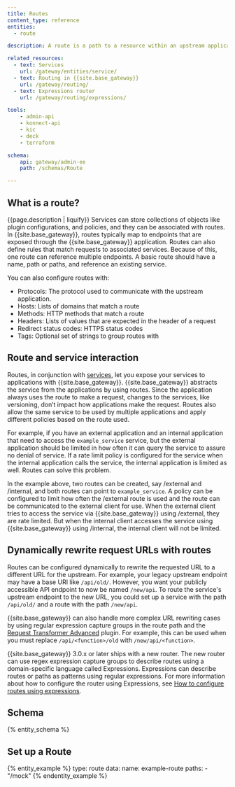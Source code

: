 ```yaml
---
title: Routes
content_type: reference
entities:
  - route

description: A route is a path to a resource within an upstream application.

related_resources:
  - text: Services
    url: /gateway/entities/service/
  - text: Routing in {{site.base_gateway}}
    url: /gateway/routing/
  - text: Expressions router
    url: /gateway/routing/expressions/

tools:
    - admin-api
    - konnect-api
    - kic
    - deck
    - terraform

schema:
    api: gateway/admin-ee
    path: /schemas/Route

---
```


## What is a route?

{{page.description | liquify}} Services can store collections of objects like plugin configurations, and policies, and they can be associated with routes. In {{site.base_gateway}}, routes typically map to endpoints that are exposed through the {{site.base_gateway}} application. Routes can also define rules that match requests to associated services. Because of this, one route can reference multiple endpoints. A basic route should have a name, path or paths, and reference an existing service.

You can also configure routes with:

* Protocols: The protocol used to communicate with the upstream application.
* Hosts: Lists of domains that match a route
* Methods: HTTP methods that match a route
* Headers: Lists of values that are expected in the header of a request
* Redirect status codes: HTTPS status codes
* Tags: Optional set of strings to group routes with

## Route and service interaction

Routes, in conjunction with [services](/gateway/entities/service/), let you expose your services to applications with {{site.base_gateway}}. {{site.base_gateway}} abstracts the service from the applications by using routes. Since the application always uses the route to make a request, changes to the services, like versioning, don’t impact how applications make the request. Routes also allow the same service to be used by multiple applications and apply different policies based on the route used.

For example, if you have an external application and an internal application that need to access the `example_service` service, but the external application should be limited in how often it can query the service to assure no denial of service. If a rate limit policy is configured for the service when the internal application calls the service, the internal application is limited as well. Routes can solve this problem.

In the example above, two routes can be created, say /external and /internal, and both routes can point to `example_service`. A policy can be configured to limit how often the /external route is used and the route can be communicated to the external client for use. When the external client tries to access the service via {{site.base_gateway}} using /external, they are rate limited. But when the internal client accesses the service using {{site.base_gateway}} using /internal, the internal client will not be limited.

## Dynamically rewrite request URLs with routes

Routes can be configured dynamically to rewrite the requested URL to a different URL for the upstream. For example, your legacy upstream endpoint may have a base URI like `/api/old/`. However, you want your publicly accessible API endpoint to now be named `/new/api`. To route the service's upstream endpoint to the new URL, you could set up a service with the path `/api/old/` and a route with the path `/new/api`.

{{site.base_gateway}} can also handle more complex URL rewriting cases by using regular expression capture groups in the route path and the [Request Transformer Advanced](/plugins/request-transformer-advanced/) plugin. For example, this can be used when you must replace `/api/<function>/old` with `/new/api/<function>`.

{{site.base_gateway}} 3.0.x or later ships with a new router. The new router can use regex expression capture groups to describe routes using a domain-specific language called Expressions. Expressions can describe routes or paths as patterns using regular expressions. For more information about how to configure the router using Expressions, see [How to configure routes using expressions](https://docs.konghq.com/gateway/latest/key-concepts/routes/expressions/).

## Schema

{% entity_schema %}

## Set up a Route

{% entity_example %}
type: route
data:
  name: example-route
  paths:
    - "/mock"
{% endentity_example %}
